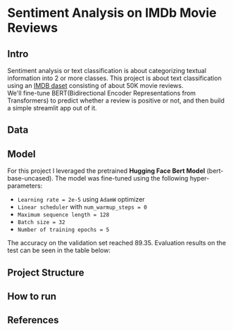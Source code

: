# Sentiment Analysis on IMDb Movie Reviews

## Intro
Sentiment analysis or text classification is about categorizing textual information into 2 or more classes.
This project is about text classification using an [IMDB daset](https://www.kaggle.com/datasets/lakshmi25npathi/imdb-dataset-of-50k-movie-reviews) consisting of about 50K movie reviews.  
We'll fine-tune BERT(Bidirectional Encoder Representations from Transformers) to predict whether a review is positive or not, and then build a simple streamlit app out of it.

## Data

## Model
For this project I leveraged the pretrained **Hugging Face Bert Model** (bert-base-uncased). The model was fine-tuned using the following hyper-parameters:
* `Learning rate = 2e-5` using `AdamW` optimizer
* `Linear scheduler` with `num_warmup_steps = 0`
* `Maximum sequence length = 128`
* `Batch size = 32`
* `Number of training epochs = 5`

The accuracy on the validation set reached 89.35. Evaluation results on the test can be seen in the table below:


## Project Structure

## How to run

## References
